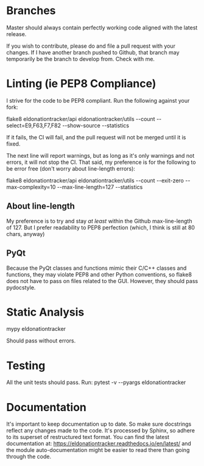 # Branches

Master should always contain perfectly working code aligned with the latest release.

If you wish to contribute, please do and file a pull request with your changes. If I have another branch pushed to Github, that branch may temporarily be the branch to develop from. Check with me.

# Linting (ie PEP8 Compliance)

I strive for the code to be PEP8 compliant. Run the following against your fork:

flake8 eldonationtracker/api eldonationtracker/utils  --count --select=E9,F63,F7,F82 --show-source --statistics

If it fails, the CI will fail, and the pull request will not be merged until it is fixed. 

The next line will report warnings, but as long as it's only warnings and not errors, it will not stop the CI. That said, my preference is for the following to be error free (don't worry about line-length errors):

flake8 eldonationtracker/api eldonationtracker/utils --count --exit-zero --max-complexity=10 --max-line-length=127 --statistics

## About line-length

My preference is to try and stay *at least* within the Github max-line-length of 127. But I prefer readability to PEP8 perfection (which, I think is still at 80 chars, anyway)

## PyQt

Because the PyQt classes and functions mimic their C/C++ classes and functions, they may violate PEP8 and other Python conventions, so flake8 does not have to pass on files related to the GUI. However, they should pass pydocstyle.

# Static Analysis

mypy eldonationtracker

Should pass without errors.

# Testing

All the unit tests should pass. Run: pytest -v --pyargs eldonationtracker

# Documentation

It's important to keep documentation up to date. So make sure docstrings reflect any changes made to the code. It's processed by Sphinx, so adhere to its superset of restructured text format. You can find the latest documentation at: https://eldonationtracker.readthedocs.io/en/latest/ and the module auto-documentation might be easier to read there than going through the code.
